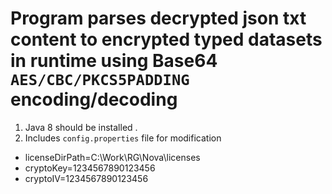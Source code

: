 
# Program parses decrypted json txt content to encrypted typed datasets in runtime using Base64 `AES/CBC/PKCS5PADDING` encoding/decoding
1. Java 8 should be installed .
2. Includes `config.properties` file for modification
* licenseDirPath=C:\\Work\\RG\\Nova\\licenses
* cryptoKey=1234567890123456
* cryptoIV=1234567890123456



